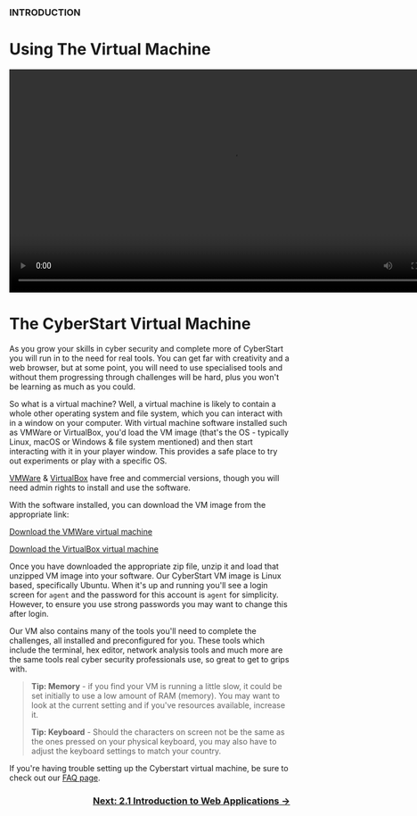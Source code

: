 ### INTRODUCTION
# Using The Virtual Machine

<div align="center">
  <video src="https://github.com/alphyos/Cyberstart-2023/assets/116646389/4e61e666-f983-492f-b770-ec3a8ad0ab63" width="800" />
</div>

# The CyberStart Virtual Machine

As you grow your skills in cyber security and complete more of CyberStart you will run in to the need for real tools. You can get far with creativity and a web browser, but at some point, you will need to use specialised tools and without them progressing through challenges will be hard, plus you won't be learning as much as you could.

So what is a virtual machine? Well, a virtual machine is likely to contain a whole other operating system and file system, which you can interact with in a window on your computer. With virtual machine software installed such as VMWare or VirtualBox, you'd load the VM image (that's the OS - typically Linux, macOS or Windows & file system mentioned) and then start interacting with it in your player window. This provides a safe place to try out experiments or play with a specific OS.

[VMWare](https://www.vmware.com/products/workstation-player/workstation-player-evaluation.html) & [VirtualBox](https://www.virtualbox.org/) have free and commercial versions, though you will need admin rights to install and use the software.

With the software installed, you can download the VM image from the appropriate link:

[Download the VMWare virtual machine](https://vm.cyberstart.com/v2/cyberstart-vm-vmware.zip)

[Download the VirtualBox virtual machine](https://vm.cyberstart.com/v2/cyberstart-vm-vbox.zip)

Once you have downloaded the appropriate zip file, unzip it and load that unzipped VM image into your software. Our CyberStart VM image is Linux based, specifically Ubuntu. When it's up and running you'll see a login screen for `agent` and the password for this account is `agent` for simplicity. However, to ensure you use strong passwords you may want to change this after login.

Our VM also contains many of the tools you'll need to complete the challenges, all installed and preconfigured for you. These tools which include the terminal, hex editor, network analysis tools and much more are the same tools real cyber security professionals use, so great to get to grips with.

> **Tip: Memory** - if you find your VM is running a little slow, it could be set initially to use a low amount of RAM (memory). You may want to look at the current setting and if you've resources available, increase it.
> 
> **Tip: Keyboard** - Should the characters on screen not be the same as the ones pressed on your physical keyboard, you may also have to adjust the keyboard settings to match your country.

If you're having trouble setting up the Cyberstart virtual machine, be sure to check out our [FAQ page](https://help.cyberstart.com/help).

### <div dir="rtl">[→ Next: 2.1 Introduction to Web Applications](IntroductiontoWebApplications2.1.md)
